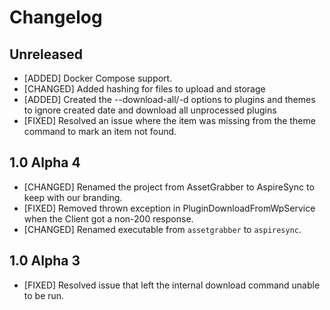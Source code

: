 # Changelog

## Unreleased

* [ADDED] Docker Compose support.
* [CHANGED] Added hashing for files to upload and storage
* [ADDED] Created the --download-all/-d options to plugins and themes to ignore created date and download all unprocessed plugins
* [FIXED] Resolved an issue where the item was missing from the theme command to mark an item not found.
## 1.0 Alpha 4

* [CHANGED] Renamed the project from AssetGrabber to AspireSync to keep with our branding.
* [FIXED] Removed thrown exception in PluginDownloadFromWpService when the Client got a non-200 response.
* [CHANGED] Renamed executable from `assetgrabber` to `aspiresync`.

## 1.0 Alpha 3

* [FIXED] Resolved issue that left the internal download command unable to be run.
